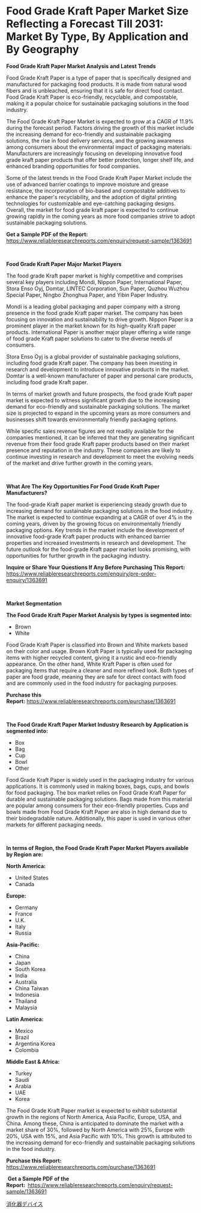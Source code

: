 <p><h1>Food Grade Kraft Paper Market Size Reflecting a Forecast Till 2031: Market By Type, By Application and By Geography</h1></p><p><strong>Food Grade Kraft Paper Market Analysis and Latest Trends</strong></p>
<p><p>Food Grade Kraft Paper is a type of paper that is specifically designed and manufactured for packaging food products. It is made from natural wood fibers and is unbleached, ensuring that it is safe for direct food contact. Food Grade Kraft Paper is eco-friendly, recyclable, and compostable, making it a popular choice for sustainable packaging solutions in the food industry.</p><p>The Food Grade Kraft Paper Market is expected to grow at a CAGR of 11.9% during the forecast period. Factors driving the growth of this market include the increasing demand for eco-friendly and sustainable packaging solutions, the rise in food delivery services, and the growing awareness among consumers about the environmental impact of packaging materials. Manufacturers are increasingly focusing on developing innovative food grade kraft paper products that offer better protection, longer shelf life, and enhanced branding opportunities for food companies.</p><p>Some of the latest trends in the Food Grade Kraft Paper Market include the use of advanced barrier coatings to improve moisture and grease resistance, the incorporation of bio-based and compostable additives to enhance the paper's recyclability, and the adoption of digital printing technologies for customizable and eye-catching packaging designs. Overall, the market for food grade kraft paper is expected to continue growing rapidly in the coming years as more food companies strive to adopt sustainable packaging solutions.</p></p>
<p><strong>Get a Sample PDF of the Report:&nbsp;</strong> <a href="https://www.reliableresearchreports.com/enquiry/request-sample/1363691">https://www.reliableresearchreports.com/enquiry/request-sample/1363691</a></p>
<p>&nbsp;</p>
<p><strong>Food Grade Kraft Paper Major Market Players</strong></p>
<p><p>The food grade Kraft paper market is highly competitive and comprises several key players including Mondi, Nippon Paper, International Paper, Stora Enso Oyj, Domtar, LINTEC Corporation, Sun Paper, Quzhou Wuzhou Special Paper, Ningbo Zhonghua Paper, and Yibin Paper Industry.</p><p>Mondi is a leading global packaging and paper company with a strong presence in the food grade Kraft paper market. The company has been focusing on innovation and sustainability to drive growth. Nippon Paper is a prominent player in the market known for its high-quality Kraft paper products. International Paper is another major player offering a wide range of food grade Kraft paper solutions to cater to the diverse needs of consumers.</p><p>Stora Enso Oyj is a global provider of sustainable packaging solutions, including food grade Kraft paper. The company has been investing in research and development to introduce innovative products in the market. Domtar is a well-known manufacturer of paper and personal care products, including food grade Kraft paper.</p><p>In terms of market growth and future prospects, the food grade Kraft paper market is expected to witness significant growth due to the increasing demand for eco-friendly and sustainable packaging solutions. The market size is projected to expand in the upcoming years as more consumers and businesses shift towards environmentally friendly packaging options.</p><p>While specific sales revenue figures are not readily available for the companies mentioned, it can be inferred that they are generating significant revenue from their food grade Kraft paper products based on their market presence and reputation in the industry. These companies are likely to continue investing in research and development to meet the evolving needs of the market and drive further growth in the coming years.</p></p>
<p>&nbsp;</p>
<p><strong>What Are The Key Opportunities For Food Grade Kraft Paper Manufacturers?</strong></p>
<p><p>The food-grade Kraft paper market is experiencing steady growth due to increasing demand for sustainable packaging solutions in the food industry. The market is expected to continue expanding at a CAGR of over 4% in the coming years, driven by the growing focus on environmentally friendly packaging options. Key trends in the market include the development of innovative food-grade Kraft paper products with enhanced barrier properties and increased investments in research and development. The future outlook for the food-grade Kraft paper market looks promising, with opportunities for further growth in the packaging industry.</p></p>
<p><strong>Inquire or Share Your Questions If Any Before Purchasing This Report:</strong> <a href="https://www.reliableresearchreports.com/enquiry/pre-order-enquiry/1363691">https://www.reliableresearchreports.com/enquiry/pre-order-enquiry/1363691</a></p>
<p>&nbsp;</p>
<p><strong>Market Segmentation</strong></p>
<p><strong>The Food Grade Kraft Paper Market Analysis by types is segmented into:</strong></p>
<p><ul><li>Brown</li><li>White</li></ul></p>
<p><p>Food Grade Kraft Paper is classified into Brown and White markets based on their color and usage. Brown Kraft Paper is typically used for packaging items with higher recycled content, giving it a rustic and eco-friendly appearance. On the other hand, White Kraft Paper is often used for packaging items that require a cleaner and more refined look. Both types of paper are food grade, meaning they are safe for direct contact with food and are commonly used in the food industry for packaging purposes.</p></p>
<p><strong>Purchase this Report:&nbsp;</strong><a href="https://www.reliableresearchreports.com/purchase/1363691">https://www.reliableresearchreports.com/purchase/1363691</a></p>
<p>&nbsp;</p>
<p><strong>The Food Grade Kraft Paper Market Industry Research by Application is segmented into:</strong></p>
<p><ul><li>Box</li><li>Bag</li><li>Cup</li><li>Bowl</li><li>Other</li></ul></p>
<p><p>Food Grade Kraft Paper is widely used in the packaging industry for various applications. It is commonly used in making boxes, bags, cups, and bowls for food packaging. The box market relies on Food Grade Kraft Paper for durable and sustainable packaging solutions. Bags made from this material are popular among consumers for their eco-friendly properties. Cups and bowls made from Food Grade Kraft Paper are also in high demand due to their biodegradable nature. Additionally, this paper is used in various other markets for different packaging needs.</p></p>
<p>&nbsp;</p>
<p><strong>In terms of Region, the Food Grade Kraft Paper Market Players available by Region are:</strong></p>
<p>
    <p> <strong> North America: </strong>
        <ul>
            <li>United States</li>
            <li>Canada</li>
        </ul>
        </p> 
    <p> <strong> Europe: </strong>
        <ul>
            <li>Germany</li>
            <li>France</li>
            <li>U.K.</li>
            <li>Italy</li>
            <li>Russia</li>
        </ul>
        </p> 
    <p> <strong> Asia-Pacific: </strong>
        <ul>
            <li>China</li>
            <li>Japan</li>
            <li>South Korea</li>
            <li>India</li>
            <li>Australia</li>
            <li>China Taiwan</li>
            <li>Indonesia</li>
            <li>Thailand</li>
            <li>Malaysia</li>
        </ul>
        </p> 
    <p> <strong> Latin America: </strong>
        <ul>
            <li>Mexico</li>
            <li>Brazil</li>
            <li>Argentina Korea</li>
            <li>Colombia</li>
        </ul>
        </p> 
    <p> <strong> Middle East & Africa: </strong>
        <ul>
            <li>Turkey</li>
            <li>Saudi</li>
            <li>Arabia</li>
            <li>UAE</li>
            <li>Korea</li>
        </ul>
    </p>
    </p>
<p><p>The Food Grade Kraft Paper market is expected to exhibit substantial growth in the regions of North America, Asia Pacific, Europe, USA, and China. Among these, China is anticipated to dominate the market with a market share of 30%, followed by North America with 25%, Europe with 20%, USA with 15%, and Asia Pacific with 10%. This growth is attributed to the increasing demand for eco-friendly and sustainable packaging solutions in the food industry.</p></p>
<p><strong>Purchase this Report: </strong><a href="https://www.reliableresearchreports.com/purchase/1363691">https://www.reliableresearchreports.com/purchase/1363691</a></p>
<p>&nbsp;<strong>Get a Sample PDF of the Report:&nbsp;&nbsp;</strong><a href="https://www.reliableresearchreports.com/enquiry/request-sample/1363691">https://www.reliableresearchreports.com/enquiry/request-sample/1363691</a></p>
<p><strong></strong></p>
<p><p><a href="https://github.com/oqoeusbvpadwjs08/Market-Research-Report-List-1/blob/main/46363131579.md">消化器デバイス</a></p></p>
